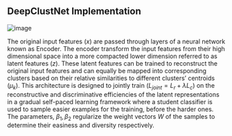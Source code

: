 ## DeepClustNet Implementation

![image](https://github.com/user-attachments/assets/15bfbb9f-338d-4d25-ac14-f4374ffa762d)

The original input features ($x$) are passed through layers of a neural network known as Encoder. The encoder transform the input features from their high dimensional space into a more compacted lower dimension referred to as latent features ($z$). These latent features can be trained to reconstruct the original input features and can equally be mapped into corresponding clusters based on their relative similarities to different clusters’ centroids ($μ_k$). This architecture is designed to jointly train ($L_{joint}  = L_r  + λL_c$) on the reconstructive and discriminative efficiencies of the latent representations in a gradual self-paced learning framework where a student classifier is used to sample easier examples for the training, before the harder ones. The parameters, $β_1,β_2$ regularize the weight vectors $W$ of the samples to determine their easiness and diversity respectively.
